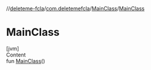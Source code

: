 //[deleteme-fcla](../../index.md)/[com.deletemefcla](../index.md)/[MainClass](index.md)/[MainClass](-main-class.md)



# MainClass  
[jvm]  
Content  
fun [MainClass](-main-class.md)()  



